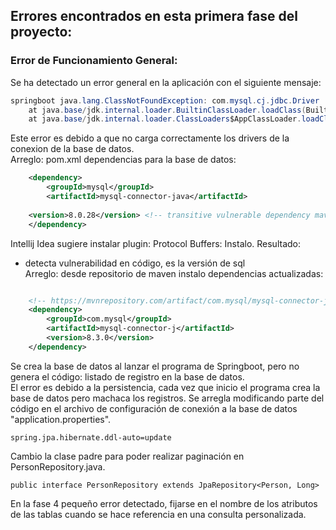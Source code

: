 
## Errores encontrados en esta primera fase del proyecto:

### Error de Funcionamiento General:

Se ha detectado un error general en la aplicación con el siguiente mensaje:
```java
springboot java.lang.ClassNotFoundException: com.mysql.cj.jdbc.Driver
	at java.base/jdk.internal.loader.BuiltinClassLoader.loadClass(BuiltinClassLoader.java:641)
	at java.base/jdk.internal.loader.ClassLoaders$AppClassLoader.loadClass(ClassLoaders.java:188)
```
Este error es debido a que no carga correctamente los drivers de la conexion de la base de datos.  
Arreglo: pom.xml dependencias para la base de datos:
```xml
    <dependency>
        <groupId>mysql</groupId>
        <artifactId>mysql-connector-java</artifactId>
        
    <version>8.0.28</version> <!-- transitive vulnerable dependency maven -->
    </dependency>
```


Intellij Idea sugiere instalar plugin: Protocol Buffers: Instalo. Resultado:
- detecta vulnerabilidad en código, es la versión de sql <!-- transitive vulnerable dependency maven -->  
  Arreglo: desde repositorio de maven instalo dependencias actualizadas:
```xml

    <!-- https://mvnrepository.com/artifact/com.mysql/mysql-connector-j -->
    <dependency>
        <groupId>com.mysql</groupId>
        <artifactId>mysql-connector-j</artifactId>
        <version>8.3.0</version>
    </dependency>
```

Se crea la base de datos al lanzar el programa de Springboot, pero no genera el código: listado de registro en la base de datos.  
El error es debido a la persistencia, cada vez que inicio el programa crea la base de datos pero machaca los registros. Se arregla modificando parte del código en el archivo de configuración de conexión a la base de datos "application.properties".
```
spring.jpa.hibernate.ddl-auto=update

```
Cambio la clase padre para poder realizar paginación en PersonRepository.java.
```
public interface PersonRepository extends JpaRepository<Person, Long>
```
En la fase 4 pequeño error detectado, fijarse en el nombre de los atributos de las tablas cuando se hace referencia en una consulta personalizada.
